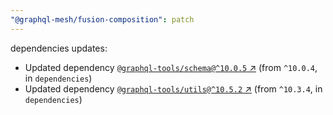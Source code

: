 ```yaml
---
"@graphql-mesh/fusion-composition": patch
---
```

dependencies updates:
  - Updated dependency [`@graphql-tools/schema@^10.0.5` ↗︎](https://www.npmjs.com/package/@graphql-tools/schema/v/10.0.5) (from `^10.0.4`, in `dependencies`)
  - Updated dependency [`@graphql-tools/utils@^10.5.2` ↗︎](https://www.npmjs.com/package/@graphql-tools/utils/v/10.5.2) (from `^10.3.4`, in `dependencies`)
